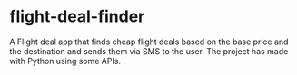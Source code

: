 # flight-deal-finder
A Flight deal app that finds cheap flight deals based on the base price and the destination and sends them via SMS to the user. The project has made with Python using some APIs.
